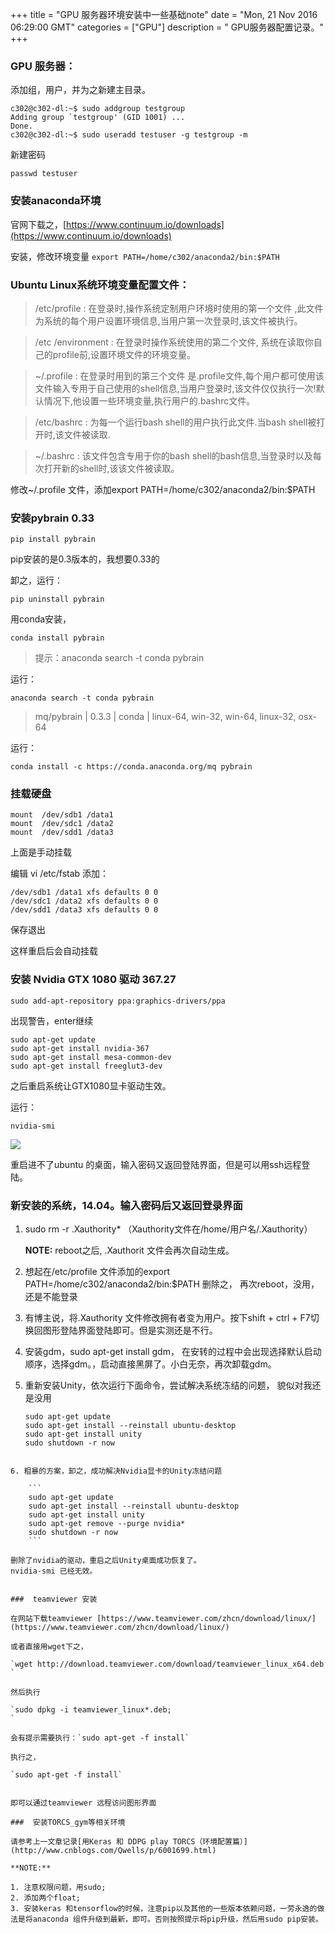 +++ 
title = "GPU 服务器环境安装中一些基础note" 
date = "Mon, 21 Nov 2016 06:29:00 GMT" 
categories = ["GPU"] 
description = " GPU服务器配置记录。" 
+++ 


### GPU 服务器：

添加组，用户，并为之新建主目录。

```
c302@c302-dl:~$ sudo addgroup testgroup
Adding group `testgroup' (GID 1001) ...
Done.
c302@c302-dl:~$ sudo useradd testuser -g testgroup -m
```

新建密码

`passwd testuser
`

###  安装anaconda环境

官网下载之，[https://www.continuum.io/downloads](https://www.continuum.io/downloads)

安装，修改环境变量
`export PATH=/home/c302/anaconda2/bin:$PATH
`

###  Ubuntu Linux系统环境变量配置文件：
> /etc/profile : 在登录时,操作系统定制用户环境时使用的第一个文件 ,此文件为系统的每个用户设置环境信息,当用户第一次登录时,该文件被执行。

> /etc /environment : 在登录时操作系统使用的第二个文件, 系统在读取你自己的profile前,设置环境文件的环境变量。

> ~/.profile :  在登录时用到的第三个文件 是.profile文件,每个用户都可使用该文件输入专用于自己使用的shell信息,当用户登录时,该文件仅仅执行一次!默认情况下,他设置一些环境变量,执行用户的.bashrc文件。

> /etc/bashrc : 为每一个运行bash shell的用户执行此文件.当bash shell被打开时,该文件被读取.

> ~/.bashrc : 该文件包含专用于你的bash shell的bash信息,当登录时以及每次打开新的shell时,该该文件被读取。

修改~/.profile 文件，添加export PATH=/home/c302/anaconda2/bin:$PATH


###  安装pybrain 0.33

`
pip install pybrain
`

pip安装的是0.3版本的，我想要0.33的

卸之，运行：

`pip uninstall pybrain
`

用conda安装，

`conda install pybrain
`

> 提示：anaconda search -t conda pybrain

运行：

`anaconda search -t conda pybrain
`

> mq/pybrain                |    0.3.3 | conda           | linux-64, win-32, win-64, linux-32, osx-64

运行：

`conda install -c https://conda.anaconda.org/mq pybrain
`

###  挂载硬盘

```
mount  /dev/sdb1 /data1
mount  /dev/sdc1 /data2
mount  /dev/sdd1 /data3
```

上面是手动挂载

编辑 vi /etc/fstab 添加：

```
/dev/sdb1 /data1 xfs defaults 0 0
/dev/sdc1 /data2 xfs defaults 0 0
/dev/sdd1 /data3 xfs defaults 0 0
```

保存退出

这样重启后会自动挂载


###  安装 Nvidia GTX 1080 驱动 367.27

`sudo add-apt-repository ppa:graphics-drivers/ppa
`

出现警告，enter继续

```
sudo apt-get update
sudo apt-get install nvidia-367
sudo apt-get install mesa-common-dev
sudo apt-get install freeglut3-dev
```

之后重启系统让GTX1080显卡驱动生效。

运行：

`nvidia-smi
`

![](http://i.imgur.com/TUlwTFw.png)


重启进不了ubuntu 的桌面，输入密码又返回登陆界面，但是可以用ssh远程登陆。

###  新安装的系统，14.04。输入密码后又返回登录界面

1. sudo rm -r .Xauthority*  （Xauthority文件在/home/用户名/.Xauthority）

	**NOTE:** reboot之后, .Xauthorit 文件会再次自动生成。

2. 想起在/etc/profile 文件添加的export PATH=/home/c302/anaconda2/bin:$PATH
删除之， 再次reboot，没用，还是不能登录

3. 有博主说，将.Xauthority 文件修改拥有者变为用户。按下shift + ctrl + F7切换回图形登陆界面登陆即可。但是实测还是不行。

4. 安装gdm，sudo apt-get install gdm， 在安转的过程中会出现选择默认启动顺序，选择gdm。，启动直接黑屏了。小白无奈，再次卸载gdm。

5. 重新安装Unity，依次运行下面命令，尝试解决系统冻结的问题， 貌似对我还是没用

	```
    sudo apt-get update
    sudo apt-get install --reinstall ubuntu-desktop
    sudo apt-get install unity
    sudo shutdown -r now
```

6. 粗暴的方案，卸之，成功解决Nvidia显卡的Unity冻结问题

	```
    sudo apt-get update
    sudo apt-get install --reinstall ubuntu-desktop
    sudo apt-get install unity
    sudo apt-get remove --purge nvidia*
    sudo shutdown -r now
	```

删除了nvidia的驱动，重启之后Unity桌面成功恢复了。
nvidia-smi 已经无效。


###  teamviewer 安装

在网站下载teamviewer [https://www.teamviewer.com/zhcn/download/linux/](https://www.teamviewer.com/zhcn/download/linux/)

或者直接用wget下之，

`wget http://download.teamviewer.com/download/teamviewer_linux_x64.deb
`

然后执行

`sudo dpkg -i teamviewer_linux*.deb;
`

会有提示需要执行：`sudo apt-get -f install`

执行之，

`sudo apt-get -f install`


即可以通过teamviewer 远程访问图形界面

###  安装TORCS_gym等相关环境

请参考上一文章记录[用Keras 和 DDPG play TORCS（环境配置篇）](http://www.cnblogs.com/Qwells/p/6001699.html)

**NOTE:**

1. 注意权限问题，用sudo;
2. 添加两个float;
3. 安装keras 和tensorflow的时候，注意pip以及其他的一些版本依赖问题，一劳永逸的做法是将anaconda 组件升级到最新，即可。否则按照提示将pip升级，然后用sudo pip安装。



